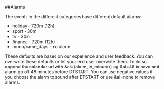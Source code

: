 ##Alarms

The events in the different categories have different default alarms:
* holiday - 720m (12h)
* sport - 30m
* tv - 30m
* finance - 720m (12h)
* moon/name_days - no alarm

These defaults are based on our experience and user feedback. You can overwrite these defaults or let your end user overwrite them. To do so append the calendar url with &al={alarm_in_minutes} eg &al=48 to have and alarm go off 48 minutes before DTSTART. You can use negative values if you choose the alarm to sound after DTSTART or use &al=none to remove alarms.
